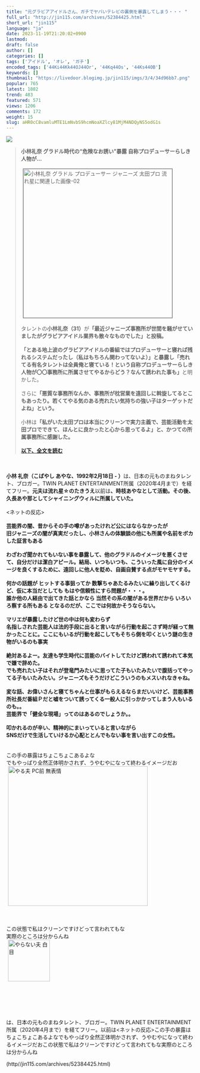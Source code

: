 ```yaml
---
title: "元グラビアアイドルさん、ガチでヤバいテレビの裏側を暴露してしまう・・・ "
full_url: "http://jin115.com/archives/52384425.html"
short_url: "jin115"
language: "ja"
date: 2023-11-19T21:20:02+0900
lastmod: 
draft: false
author: []
categories: []
tags: ['アイドル', 'オレ', 'ガチ']
encoded_tags: ['44Ki44Kk44OJ44Or', '44Kq44Os', '44Ks44OB']
keywords: []
thumbnail: "https://livedoor.blogimg.jp/jin115/imgs/3/4/34d96bb7.png"
popular: 765
latest: 1802
trend: 483
featured: 571
views: 1206
comments: 172
weight: 15
slug: aHR0cC8vamluMTE1LmNvbS9hcmNoaXZlcy81MjM4NDQyNS5odG1s
---
```


![](https://livedoor.blogimg.jp/jin115/imgs/3/4/34d96bb7.png)

<div><a name='more'></a> <blockquote><b>小林礼奈 グラドル時代の“危険なお誘い”暴露 自称プロデューサーらしき人物が…</b><br> <br> <img src='https//livedoor.blogimg.jp/jin115/imgs/7/f/7f74249f.png' width='400' border='1' hspace='5' class='pict' alt='小林礼奈 グラドル プロデューサー ジャニーズ 太田プロ 流れ星に関連した画像-02'><br> <br> タレントの<b>小林礼奈（31）</b>が<b>「最近ジャニーズ事務所が世間を騒がせていましたがグラビアアイドル業界も散々なものでした」と投稿。</b><br> <br> <b>「とある地上波のグラビアアイドルの番組ではプロデューサーと寝れば残れるシステムだったし（私はもちろん関わってないよ）」と暴露し「売れてる有名タレントは全員俺と寝ている！という自称プロデューサーらしき人物が〇〇事務所に所属させてやるからどう？なんて誘われた事も」</b>と明かした。<br> <br> さらに<b>「悪質な事務所なんか、事務所が枕営業を遠回しに斡旋してるとこもあったり。若くてやる気のある売れたい気持ちの強い子はターゲットだよね」という。</b><br> <br> 小林は<b>「私がいた太田プロは本当にクリーンで実力主義で、芸能活動を太田プロでできて、ほんとに良かったと心から思ってるよ」と、かつての所属事務所に感謝した。</b><br> <br> <a href='https//news.yahoo.co.jp/articles/1b0b75e09135b31535b7407b14cf69371cca0e4c' target='_blank'><b>以下、全文を読む</b></a></blockquote><br> <br> <b>小林 礼奈（こばやし あやな、1992年2月18日 - ）</b>は、日本の元ものまねタレント、ブロガー。TWIN PLANET ENTERTAINMENT所属（2020年4月まで）を経てフリー。<b>元夫は流れ星☆のたきうえ</b>以前は<b>、時枝あやなとして活動。その後、久長あや那としてシャイニングウィルに所属していた。</b><br> <br> <ネットの反応><br> <br> <b>芸能界の闇、昔からその手の噂があったけれど公にはならなかったが<br> 旧ジャニーズの闇が真実だったし、小林さんの体験談の他にも所属や名前をボカした証言もある</b><br> <br> <b>わざわざ聞かれてもいない事を暴露して、他のグラドルのイメージを悪くさせて、自分だけは潔白アピール。結局、いつもいつも、こういった風に自分のイメージを良くするために、遠回しに他人を貶め、自画自賛する点がモヤモヤする。</b><br> <br> <b>何かの話題が ヒットする事狙ってか 数撃ちゃあたるみたいに繰り出してくるけど、仮に本当だとしても もはや信頼性にすら問題が・・・。<br> 誰か他の人経由で出てきた話とかなら 当然その系の闇がある世界だから いろいろ察する所もある となるのだが、ここでは何故かそうならない。<br> </b><br> <b>マリエが暴露したけど世の中は何も変わらず<br> 名指しされた芸能人は法的手段に出ると言いながら行動を起こさず時が経って無かったことに。ここにもいるが行動を起こしてもそちら側を叩くという謎の生き物がいるのも事実</b><br> <br> <b>絶対あるよー。友達も学生時代に芸能のバイトしてたけど誘われて誘われて本気で嫌で辞めた。<br> でも売れたい子はそれが登竜門みたいに思ってた子もいたみたいで腹括ってやってる子もいたみたい。ジャニーズもそうだけどこういうのもメスいれなきゃね。</b><br> <br> <b>変な話、お偉いさんと寝てちゃんと仕事がもらえるならまだいいけど、芸能事務所社長だ番組Ｐだと嘘をついて誘ってくる一般人に引っかかってしまう人もいるのも。。<br> 芸能界で「健全な現場」ってのはあるのでしょうか。。</b><br> <br> <b>叩かれるのが辛い、精神的にまいっていると言いながら<br> SNSだけで生活していけるか心配ととんでもない事を言い出すこの女性。</b><br> <br> <br> この手の暴露はちょこちょこあるよな<br> でもやっぱり全然正体明かされず、うやむやになって終わるイメージだお<br> <img src='https//livedoor.blogimg.jp/jin115/imgs/2/9/299a62a7.gif' alt='やる夫 PC前 無表情' width='375' border='0' hspace='5' class='pict'><br> <br> <br> <br> この状態で私はクリーンですけどって言われてもな<br> 実際のところは分からんね<br> <img src='https//livedoor.blogimg.jp/jin115/imgs/6/8/6838f545.gif' alt='やらない夫 白目' width='112' border='0' hspace='5' class='pict'><br> <br> <br> <br> <br> <br> <p>は、日本の元ものまねタレント、ブロガー。TWIN PLANET ENTERTAINMENT所属（2020年4月まで）を経てフリー。以前は<ネットの反応>この手の暴露はちょこちょこあるよなでもやっぱり全然正体明かされず、うやむやになって終わるイメージだおこの状態で私はクリーンですけどって言われてもな実際のところは分からんね</p></div>

(http//jin115.com/archives/52384425.html)
